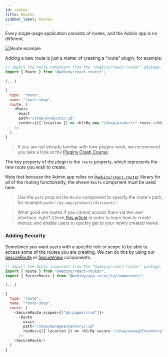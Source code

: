 ```yaml
---
id: routes
title: Routes
sidebar_label: Routes
---
```


Every single-page application consists of routes, and the Admin app is no different.

![Route example](/img/webiny-apps/admin/development/routes/route-example.png)
 
Adding a new route is just a matter of creating a "route" plugin, for example:

```javascript
// Import the Route component from the "@webiny/react-router" package.
import { Route } from "@webiny/react-router";
   
(...)

{
  type: "route",
  name: "route-shop",
  route: (
    <Route
      exact
      path="/shop/products/:id"
      render={({ location }) => <h1>My new "/shop/products" route.</h1>}
    />
  )
}
```

> If you are not already familiar with how plugins work, we recommend you take a look at the [Plugins Crash Course](/docs/developer-tutorials/plugins-crash-course).

The key property of the plugin is the `route` property, which represents the new route you wish to create.

Note that because the Admin app relies on [`@webiny/react-router`](https://github.com/webiny/webiny-js/tree/master/packages/react-router) library for all of the routing functionality, the shown `Route` component must be used here. 

> Use the `path` prop on the `Route` component to specify the route's path, for example `path="/my-app/products/discounts"`. 

> What good are routes if you cannot access them via the user interface, right? Check [this article](/docs/webiny-apps/admin/development/menus) in order to learn how to create menus, and enable users to quickly get to your newly created views.

### Adding Security
Sometimes you want users with a specific role or scope to be able to access some of the routes you are creating. We can do this by using our [SecureRoute](/docs/webiny-apps/security/development/App/Components/secure-route) or [SecureView](/docs/webiny-apps/security/development/App/Components/secure-view) components.

```javascript
// Import the Route component from the "@webiny/react-router" package.
import { Route } from "@webiny/react-router";
import { SecureRoute } from "@webiny/app-security/components";

(...)

{
  type: "route",
  name: "route-shop",
  route: (
    <SecureRoute scopes={["pb:pages:crud"]}>
      <Route
        exact
        path="/shop/manageInventory/:id"
        render={({ location }) => <h1>My secure "/shop/manageInventory" route.</h1>}
      />
    <SecureRoute/>
  )
}
```